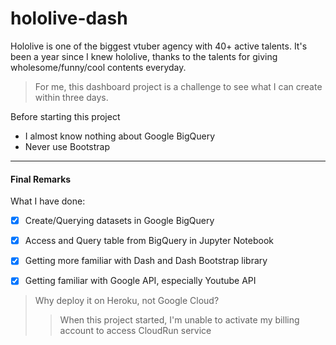 # hololive-dash

Hololive is one of the biggest vtuber agency with 40+ active talents.
It's been a year since I knew hololive, thanks to the talents for giving wholesome/funny/cool contents everyday.

> For me, this dashboard project is a challenge to see what I can create within three days.

Before starting this project

- I almost know nothing about Google BigQuery
- Never use Bootstrap

---

#### Final Remarks

What I have done:
- [x] Create/Querying datasets in Google BigQuery
- [X] Access and Query table from BigQuery in Jupyter Notebook
- [X] Getting more familiar with Dash and Dash Bootstrap library
- [X] Getting familiar with Google API, especially Youtube API


> Why deploy it on Heroku, not Google Cloud?
> > When this project started, I'm unable to activate my billing account to access CloudRun service

